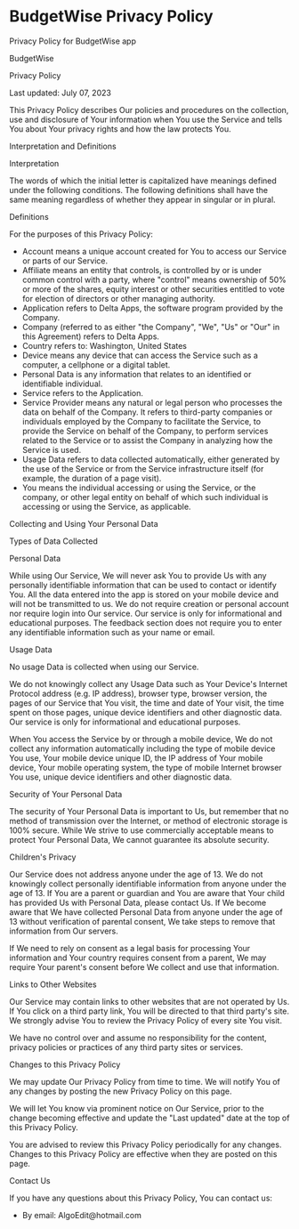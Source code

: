 # BudgetWise Privacy Policy

Privacy Policy for BudgetWise app

<html><head><meta content="text/html; charset=UTF-8" http-equiv="content-type">BudgetWise</span></p><p class="c4"><span class="c10">Privacy Policy</span></p><p class="c2"><span class="c5">Last updated: July 07, 2023</span></p><p class="c2"><span class="c5">This Privacy Policy describes Our policies and procedures on the collection, use and disclosure of Your information when You use the Service and tells You about Your privacy rights and how the law protects You.</span></p><p class="c4"><span class="c10">Interpretation and Definitions</span></p><p class="c4"><span class="c9">Interpretation</span></p><p class="c2"><span class="c5">The words of which the initial letter is capitalized have meanings defined under the following conditions. The following definitions shall have the same meaning regardless of whether they appear in singular or in plural.</span></p><p class="c4"><span class="c9">Definitions</span></p><p class="c2"><span class="c5">For the purposes of this Privacy Policy:</span></p><ul class="c8 lst-kix_list_1-0 start"><li class="c6 li-bullet-0"><span class="c3">Account</span><span class="c5">&nbsp;means a unique account created for You to access our Service or parts of our Service.</span></li><li class="c1 li-bullet-0"><span class="c3">Affiliate</span><span class="c5">&nbsp;means an entity that controls, is controlled by or is under common control with a party, where &quot;control&quot; means ownership of 50% or more of the shares, equity interest or other securities entitled to vote for election of directors or other managing authority.</span></li><li class="c1 li-bullet-0"><span class="c3">Application</span><span class="c5">&nbsp;refers to Delta Apps, the software program provided by the Company.</span></li><li class="c1 li-bullet-0"><span class="c3">Company</span><span class="c5">&nbsp;(referred to as either &quot;the Company&quot;, &quot;We&quot;, &quot;Us&quot; or &quot;Our&quot; in this Agreement) refers to Delta Apps.</span></li><li class="c1 li-bullet-0"><span class="c3">Country</span><span class="c5">&nbsp;refers to: Washington, United States</span></li><li class="c1 li-bullet-0"><span class="c3">Device</span><span class="c5">&nbsp;means any device that can access the Service such as a computer, a cellphone or a digital tablet.</span></li><li class="c1 li-bullet-0"><span class="c3">Personal Data</span><span class="c5">&nbsp;is any information that relates to an identified or identifiable individual.</span></li><li class="c1 li-bullet-0"><span class="c3">Service</span><span class="c5">&nbsp;refers to the Application.</span></li><li class="c1 li-bullet-0"><span class="c3">Service Provider</span><span class="c5">&nbsp;means any natural or legal person who processes the data on behalf of the Company. It refers to third-party companies or individuals employed by the Company to facilitate the Service, to provide the Service on behalf of the Company, to perform services related to the Service or to assist the Company in analyzing how the Service is used.</span></li><li class="c1 li-bullet-0"><span class="c3">Usage Data</span><span class="c5">&nbsp;refers to data collected automatically, either generated by the use of the Service or from the Service infrastructure itself (for example, the duration of a page visit).</span></li><li class="c15 li-bullet-0"><span class="c3">You</span><span class="c5">&nbsp;means the individual accessing or using the Service, or the company, or other legal entity on behalf of which such individual is accessing or using the Service, as applicable.</span></li></ul><p class="c4"><span class="c10">Collecting and Using Your Personal Data</span></p><p class="c4"><span class="c9">Types of Data Collected</span></p><p class="c4"><span class="c7">Personal Data</span></p><p class="c2"><span class="c5">While using Our Service, We will never ask You to provide Us with any personally identifiable information that can be used to contact or identify You. All the data entered into the app is stored on your mobile device and will not be transmitted to us. We do not require creation or personal account nor require login into Our service. Our service is only for informational and educational purposes. The feedback section does not require you to enter any identifiable information such as your name or email. </span></p><p class="c4"><span class="c7">Usage Data</span></p><p class="c2"><span class="c5">No usage Data is collected when using our Service.</span></p><p class="c2"><span class="c5">We do not knowingly collect any Usage Data such as Your Device&#39;s Internet Protocol address (e.g. IP address), browser type, browser version, the pages of our Service that You visit, the time and date of Your visit, the time spent on those pages, unique device identifiers and other diagnostic data. Our service is only for informational and educational purposes. </span></p><p class="c2"><span class="c5">When You access the Service by or through a mobile device, We do not collect any information automatically including the type of mobile device You use, Your mobile device unique ID, the IP address of Your mobile device, Your mobile operating system, the type of mobile Internet browser You use, unique device identifiers and other diagnostic data.</span></p><p class="c4"><span class="c9">Security of Your Personal Data</span></p><p class="c2"><span class="c5">The security of Your Personal Data is important to Us, but remember that no method of transmission over the Internet, or method of electronic storage is 100% secure. While We strive to use commercially acceptable means to protect Your Personal Data, We cannot guarantee its absolute security.</span></p><p class="c4"><span class="c10">Children&#39;s Privacy</span></p><p class="c2"><span class="c5">Our Service does not address anyone under the age of 13. We do not knowingly collect personally identifiable information from anyone under the age of 13. If You are a parent or guardian and You are aware that Your child has provided Us with Personal Data, please contact Us. If We become aware that We have collected Personal Data from anyone under the age of 13 without verification of parental consent, We take steps to remove that information from Our servers.</span></p><p class="c2"><span class="c5">If We need to rely on consent as a legal basis for processing Your information and Your country requires consent from a parent, We may require Your parent&#39;s consent before We collect and use that information.</span></p><p class="c4"><span class="c10">Links to Other Websites</span></p><p class="c2"><span class="c5">Our Service may contain links to other websites that are not operated by Us. If You click on a third party link, You will be directed to that third party&#39;s site. We strongly advise You to review the Privacy Policy of every site You visit.</span></p><p class="c2"><span class="c5">We have no control over and assume no responsibility for the content, privacy policies or practices of any third party sites or services.</span></p><p class="c4"><span class="c10">Changes to this Privacy Policy</span></p><p class="c2"><span class="c5">We may update Our Privacy Policy from time to time. We will notify You of any changes by posting the new Privacy Policy on this page.</span></p><p class="c2"><span class="c5">We will let You know via prominent notice on Our Service, prior to the change becoming effective and update the &quot;Last updated&quot; date at the top of this Privacy Policy.</span></p><p class="c2"><span class="c5">You are advised to review this Privacy Policy periodically for any changes. Changes to this Privacy Policy are effective when they are posted on this page.</span></p><p class="c4"><span class="c10">Contact Us</span></p><p class="c2"><span class="c5">If you have any questions about this Privacy Policy, You can contact us:</span></p><ul class="c8 lst-kix_list_6-0 start"><li class="c2 c16 li-bullet-0"><span class="c5">By email:&nbsp;AlgoEdit@hotmail.com</span></li></ul><p class="c17"><span class="c0"></span></p></body></html>
